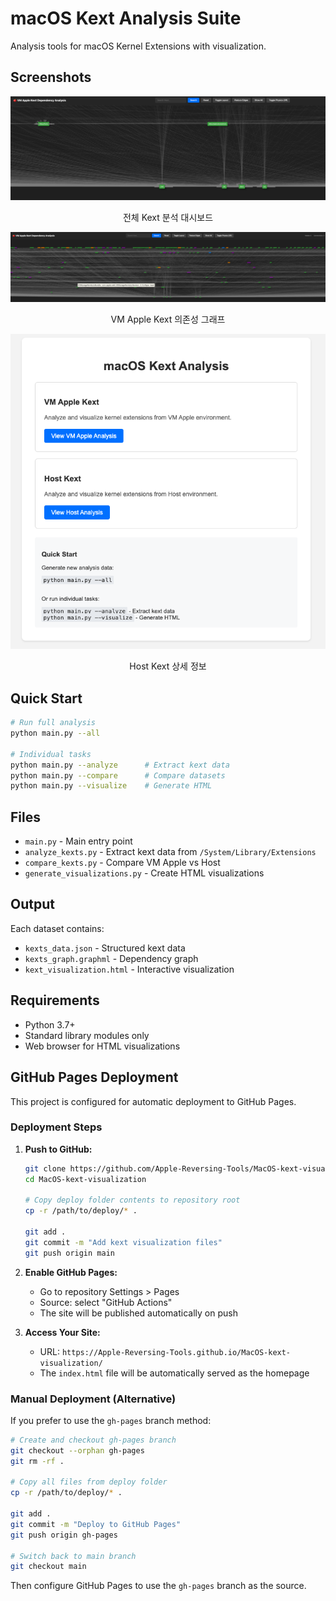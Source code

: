 # macOS Kext Analysis Suite

Analysis tools for macOS Kernel Extensions with visualization.

## Screenshots

<div align="center">
  <img src="img/스크린샷 2025-10-27 오후 4.19.56.png" alt="Screenshot 1" width="600"/>
  <p>전체 Kext 분석 대시보드</p>
</div>

<div align="center">
  <img src="img/스크린샷 2025-10-27 오후 4.20.29.png" alt="Screenshot 2" width="600"/>
  <p>VM Apple Kext 의존성 그래프</p>
</div>

<div align="center">
  <img src="img/스크린샷 2025-10-27 오후 4.20.40.png" alt="Screenshot 3" width="600"/>
  <p>Host Kext 상세 정보</p>
</div>

## Quick Start

```bash
# Run full analysis
python main.py --all

# Individual tasks
python main.py --analyze      # Extract kext data
python main.py --compare      # Compare datasets
python main.py --visualize    # Generate HTML
```

## Files

- `main.py` - Main entry point
- `analyze_kexts.py` - Extract kext data from `/System/Library/Extensions`
- `compare_kexts.py` - Compare VM Apple vs Host
- `generate_visualizations.py` - Create HTML visualizations

## Output

Each dataset contains:
- `kexts_data.json` - Structured kext data
- `kexts_graph.graphml` - Dependency graph
- `kext_visualization.html` - Interactive visualization

## Requirements

- Python 3.7+
- Standard library modules only
- Web browser for HTML visualizations

## GitHub Pages Deployment

This project is configured for automatic deployment to GitHub Pages.

### Deployment Steps

1. **Push to GitHub:**
   ```bash
   git clone https://github.com/Apple-Reversing-Tools/MacOS-kext-visualization.git
   cd MacOS-kext-visualization
   
   # Copy deploy folder contents to repository root
   cp -r /path/to/deploy/* .
   
   git add .
   git commit -m "Add kext visualization files"
   git push origin main
   ```

2. **Enable GitHub Pages:**
   - Go to repository Settings > Pages
   - Source: select "GitHub Actions"
   - The site will be published automatically on push

3. **Access Your Site:**
   - URL: `https://Apple-Reversing-Tools.github.io/MacOS-kext-visualization/`
   - The `index.html` file will be automatically served as the homepage

### Manual Deployment (Alternative)

If you prefer to use the `gh-pages` branch method:

```bash
# Create and checkout gh-pages branch
git checkout --orphan gh-pages
git rm -rf .

# Copy all files from deploy folder
cp -r /path/to/deploy/* .

git add .
git commit -m "Deploy to GitHub Pages"
git push origin gh-pages

# Switch back to main branch
git checkout main
```

Then configure GitHub Pages to use the `gh-pages` branch as the source.
